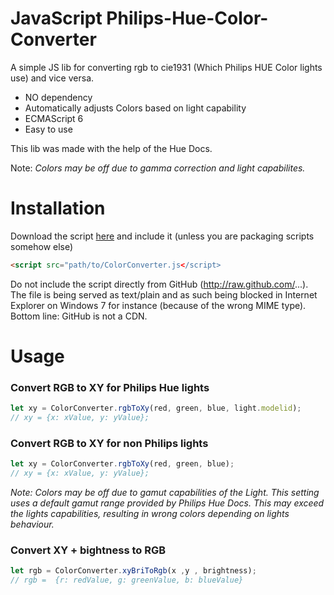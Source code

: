 # JavaScript Philips-Hue-Color-Converter
A simple JS  lib for converting rgb to cie1931 (Which Philips HUE Color lights use) and vice versa.

- NO dependency
- Automatically adjusts Colors based on light capability
- ECMAScript 6
- Easy to use

This lib was made with the help of the Hue Docs.

Note: *Colors may be off due to gamma correction and light capabilites.*

# Installation

Download the script [here](https://github.com/Shnoo/Philips-Hue-Color-Converter/blob/master/ColorConverter.js) and include it (unless you are packaging scripts somehow else)
```html
<script src="path/to/ColorConverter.js</script>
```

Do not include the script directly from GitHub (http://raw.github.com/...). The file is being served as text/plain and as such being blocked in Internet Explorer on Windows 7 for instance (because of the wrong MIME type). Bottom line: GitHub is not a CDN.

# Usage

### Convert RGB to XY for Philips Hue lights
```js
let xy = ColorConverter.rgbToXy(red, green, blue, light.modelid);
// xy = {x: xValue, y: yValue};
```

### Convert RGB to XY for non Philips lights
```js
let xy = ColorConverter.rgbToXy(red, green, blue);
// xy = {x: xValue, y: yValue};
```
*Note: Colors may be off due to gamut capabilities of the Light. This setting uses a default gamut range provided by Philips Hue Docs. This may exceed the lights capabilities, resulting in wrong colors depending on lights behaviour.*

### Convert XY + bightness to RGB
```js
let rgb = ColorConverter.xyBriToRgb(x ,y , brightness);
// rgb =  {r: redValue, g: greenValue, b: blueValue}
```
